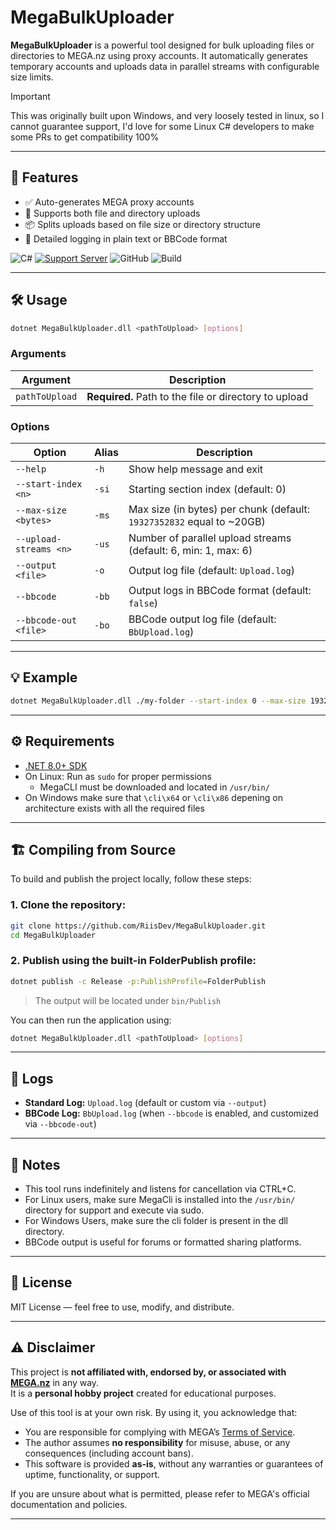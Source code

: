 # MegaBulkUploader

**MegaBulkUploader** is a powerful tool designed for bulk uploading files or directories to MEGA.nz using proxy accounts. It automatically generates temporary accounts and uploads data in parallel streams with configurable size limits.

> [!IMPORTANT]
> This was originally built upon Windows, and very loosely tested in linux, so I cannot guarantee support,
> I'd love for some Linux C# developers to make some PRs to get compatibility 100%

---

## 🚀 Features

- ✅ Auto-generates MEGA proxy accounts  
- 📂 Supports both file and directory uploads  
- 📦 Splits uploads based on file size or directory structure  
- 📝 Detailed logging in plain text or BBCode format  



![C#](https://img.shields.io/badge/-.NET%208.0-blueviolet?style=for-the-badge&logo=windows&logoColor=white)
[![Support Server](https://img.shields.io/discord/477201632204161025.svg?label=Discord&logo=Discord&colorB=7289da&style=for-the-badge)](https://discord.gg/yyuggrH)
![GitHub](https://img.shields.io/github/license/RiisDev/MegaBulkUploader?style=for-the-badge)
![Build](https://img.shields.io/github/actions/workflow/status/RiisDev/MegaBulkUploader/dotnet.yml?style=for-the-badge)

---

## 🛠 Usage

```bash
dotnet MegaBulkUploader.dll <pathToUpload> [options]
```

### Arguments

| Argument              | Description                                                 |
|-----------------------|-------------------------------------------------------------|
| `pathToUpload`        | **Required.** Path to the file or directory to upload       |

### Options

| Option                     | Alias | Description                                                                 |
|----------------------------|-------|-----------------------------------------------------------------------------|
| `--help`                   | `-h`  | Show help message and exit                                                  |
| `--start-index <n>`        | `-si` | Starting section index (default: 0)                                         |
| `--max-size <bytes>`       | `-ms` | Max size (in bytes) per chunk (default: `19327352832` equal to ~20GB)       |
| `--upload-streams <n>`     | `-us` | Number of parallel upload streams (default: 6, min: 1, max: 6)             |
| `--output <file>`          | `-o`  | Output log file (default: `Upload.log`)                                    |
| `--bbcode`                 | `-bb` | Output logs in BBCode format (default: `false`)                            |
| `--bbcode-out <file>`      | `-bo` | BBCode output log file (default: `BbUpload.log`)                           |

---

## 💡 Example

```bash
dotnet MegaBulkUploader.dll ./my-folder --start-index 0 --max-size 19327352832 --upload-streams 6 --output Upload.log
```

---

## ⚙️ Requirements

- [.NET 8.0+ SDK](https://dotnet.microsoft.com/)
- On Linux: Run as `sudo` for proper permissions
    - MegaCLI must be downloaded and located in `/usr/bin/`
- On Windows make sure that `\cli\x64` or `\cli\x86` depening on architecture exists with all the required files

---

## 🏗️ Compiling from Source

To build and publish the project locally, follow these steps:

### 1. Clone the repository:

```bash
git clone https://github.com/RiisDev/MegaBulkUploader.git
cd MegaBulkUploader
```

### 2. Publish using the built-in **FolderPublish** profile:

```bash
dotnet publish -c Release -p:PublishProfile=FolderPublish
```

> The output will be located under `bin/Publish`

You can then run the application using:

```bash
dotnet MegaBulkUploader.dll <pathToUpload> [options]
```

---

## 📁 Logs

- **Standard Log:** `Upload.log` (default or custom via `--output`)  
- **BBCode Log:** `BbUpload.log` (when `--bbcode` is enabled, and customized via `--bbcode-out`)

---

## 📌 Notes

- This tool runs indefinitely and listens for cancellation via CTRL+C.  
- For Linux users, make sure MegaCli is installed into the `/usr/bin/` directory for support and execute via sudo.
- For Windows Users, make sure the cli folder is present in the dll directory.
- BBCode output is useful for forums or formatted sharing platforms.

---

## 📄 License

MIT License — feel free to use, modify, and distribute.

---

## ⚠️ Disclaimer

This project is **not affiliated with, endorsed by, or associated with [MEGA.nz](https://mega.nz/)** in any way.  
It is a **personal hobby project** created for educational purposes.

Use of this tool is at your own risk. By using it, you acknowledge that:

- You are responsible for complying with MEGA’s [Terms of Service](https://mega.nz/terms).
- The author assumes **no responsibility** for misuse, abuse, or any consequences (including account bans).
- This software is provided **as-is**, without any warranties or guarantees of uptime, functionality, or support.

If you are unsure about what is permitted, please refer to MEGA's official documentation and policies.

---